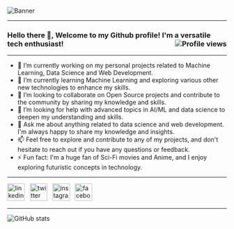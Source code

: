 ![Banner](https://media.licdn.com/dms/image/D5616AQH_mt-2UJfNSg/profile-displaybackgroundimage-shrink_350_1400/0/1680793628474?e=1686787200&v=beta&t=IUzwSxOBqBhmTsVmU_smENpJct0ZOs7Rc-JRHbmrUWU)
- - - 
### Hello there 👋, Welcome to my Github profile! I'm a versatile tech enthusiast! <img src="https://gpvc.arturio.dev/kesharinilesh" align=right alt="Profile views">
- - -
- 🔭 I’m currently working on my personal projects related to Machine Learning, Data Science and Web Development.
- 🌱 I’m currently learning Machine Learning and exploring various other new technologies to enhance my skills.
- 👯 I’m looking to collaborate on Open Source projects and contribute to the community by sharing my knowledge and skills.
- 🤔 I’m looking for help with advanced topics in AI/ML and data science to deepen my understanding and skills.
- 💬 Ask me about anything related to data science and web development. I'm always happy to share my knowledge and insights.
- 📫 Feel free to explore and contribute to any of my projects, and don't hesitate to reach out if you have any questions or feedback. 
- ⚡ Fun fact: I'm a huge fan of Sci-Fi movies and Anime, and I enjoy exploring futuristic concepts in technology.
- - -
[<img src='https://cdn.jsdelivr.net/npm/simple-icons@3.0.1/icons/linkedin.svg' alt='linkedin' height='40'>](https://www.linkedin.com/in/nileshkeshari/) &nbsp; [<img src='https://cdn.jsdelivr.net/npm/simple-icons@3.0.1/icons/twitter.svg' alt='twitter' height='40'>](https://twitter.com/iamnilesh_13) &nbsp; [<img src='https://cdn.jsdelivr.net/npm/simple-icons@3.0.1/icons/instagram.svg' alt='instagram' height='40'>](https://www.instagram.com/enigmatic._.star/) &nbsp;  [<img src='https://cdn.jsdelivr.net/npm/simple-icons@3.0.1/icons/facebook.svg' alt='facebook' height='40'>](https://www.facebook.com/nilesh.keshari.750)
- - -
![GitHub stats](https://github-readme-stats.vercel.app/api?username=kesharinilesh&show_icons=true)
